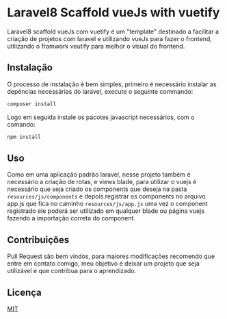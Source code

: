 # Laravel8 Scaffold vueJs with vuetify

Laravel8 scaffold vueJs com vuetify é um "template" destinado a facilitar a criação de projetos com laravel e utilizando vueJs para fazer o frontend, utilizando o framwork veutify para melhor o visual do frontend. 

## Instalação

O processo de instalação é bem simples, primeiro é necessário instalar as depências necessárias do laravel, execute o seguinte commando:

```bash
composer install
```

Logo em seguida instale os pacotes javascript necessários, com o comando:
```bash
npm install
```

## Uso
Como em uma aplicação padrão laravel, nesse projeto também é necessário a criação de rotas, e views blade, para utilizar o vuejs é necessário que seja criado os components que deseja na pasta ```resources/js/components``` e depois registrar os components no arquivo app.js que fica no caminho ```resources/js/app.js``` uma vez o component registrado ele poderá ser utilizado em qualquer blade ou página vuejs fazendo a importação correta do component.

## Contribuições
Pull Request são bem vindos, para maiores modificações recomendo que entre em contato comigo, meu objetivo é deixar um projeto que seja utilizável e que contribua para o aprendizado.

## Licença
[MIT](https://choosealicense.com/licenses/mit/)